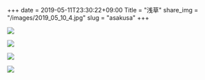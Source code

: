 +++
date  = 2019-05-11T23:30:22+09:00
Title = "浅草"
share_img = "/images/2019_05_10_4.jpg"
slug = "asakusa"
+++

![](/images/2019_05_10_1.jpg)

![](/images/2019_05_10_2.jpg)

![](/images/2019_05_10_3.jpg)

![](/images/2019_05_10_4.jpg)

